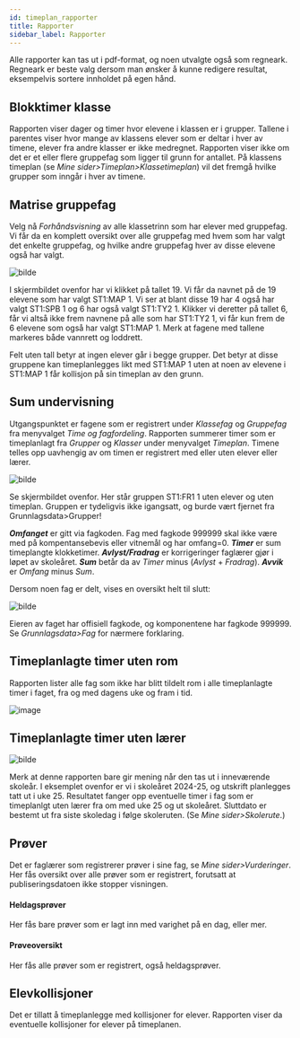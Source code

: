 ```yaml
---
id: timeplan_rapporter
title: Rapporter
sidebar_label: Rapporter
---
```

Alle rapporter kan tas ut i pdf-format, og noen utvalgte også som regneark. Regneark er beste valg dersom man ønsker å kunne redigere resultat, eksempelvis sortere innholdet på egen hånd.

## Blokktimer klasse
Rapporten viser dager og timer hvor elevene i klassen er i grupper. Tallene i parentes viser hvor mange av klassens elever som er deltar i hver av timene, elever fra andre klasser er ikke medregnet. Rapporten viser ikke om det er et eller flere gruppefag som ligger til grunn for antallet. 
På klassens timeplan (se _Mine sider>Timeplan>Klassetimeplan_) vil det fremgå hvilke grupper som inngår i hver av timene.

## Matrise gruppefag
Velg nå _Forhåndsvisning_ av alle klassetrinn som har elever med gruppefag. Vi får da en komplett oversikt over alle gruppefag med hvem som har valgt det enkelte gruppefag, og hvilke andre gruppefag hver av disse elevene også har valgt. 

![bilde](https://github.com/user-attachments/assets/fc4724ac-f048-4af3-9a59-c3de2ec433b6)

I skjermbildet ovenfor har vi klikket på tallet 19. Vi får da navnet på de 19 elevene som har valgt ST1:MAP 1. Vi ser at blant disse 19 har 4 også har valgt ST1:SPB 1 og 6 har også valgt ST1:TY2 1. Klikker vi deretter på tallet 6, får vi altså ikke frem navnene på alle som har ST1:TY2 1, vi får kun frem de 6 elevene som også har valgt ST1:MAP 1.
Merk at fagene med tallene markeres både vannrett og loddrett. 

Felt uten tall betyr at ingen elever går i begge grupper. Det betyr at disse gruppene kan timeplanlegges likt med ST1:MAP 1 uten at noen av elevene i ST1:MAP 1 får kollisjon på sin timeplan av den grunn.

## Sum undervisning

Utgangspunktet er fagene som er registrert under _Klassefag_ og _Gruppefag_ fra  menyvalget _Time og fagfordeling_.
Rapporten summerer timer som er timeplanlagt fra _Grupper_ og _Klasser_ under menyvalget _Timeplan_. Timene telles opp uavhengig av om timen er registrert med eller uten elever eller lærer. 

![bilde](https://github.com/BarmanHanssen/iskole/assets/80097133/ca2d7b33-21d1-4d72-a794-f4dbd0befcf3)


Se skjermbildet ovenfor. Her står gruppen ST1:FR1 1 uten elever og uten timeplan. Gruppen er tydeligvis ikke igangsatt, og burde vært fjernet fra Grunnlagsdata>Grupper!

**_Omfanget_** er gitt via fagkoden. Fag med fagkode 999999 skal ikke være med på kompentansebevis eller vitnemål og har omfang=0.
**_Timer_** er sum timeplangte klokketimer.
**_Avlyst/Fradrag_** er korrigeringer faglærer gjør i løpet av skoleåret. 
**_Sum_** betår da av  _Timer_ minus (_Avlyst_ + _Fradrag_).
**_Avvik_** er _Omfang_ minus _Sum_.

Dersom noen fag er delt, vises en oversikt helt til slutt:

![bilde](https://github.com/user-attachments/assets/ef6aef86-366f-496b-b772-c25d33dc08ee)

Eieren av faget har offisiell fagkode, og komponentene har fagkode 999999. Se _Grunnlagsdata>Fag_ for nærmere forklaring.

## Timeplanlagte timer uten rom
Rapporten lister alle fag som ikke har blitt tildelt rom i alle timeplanlagte timer i faget,  fra og med dagens uke og fram i tid. 

![image](https://github.com/BarmanHanssen/iskole/assets/80097133/c22ca718-f2a1-4d5e-a504-77b105b451ef)


## Timeplanlagte timer uten lærer
![bilde](https://github.com/user-attachments/assets/6b7a0be4-84ae-45e0-9702-2008717a853b)

Merk at denne rapporten bare gir mening når den tas ut i inneværende skoleår. I eksemplet ovenfor er vi i skoleåret 2024-25, og utskrift planlegges tatt ut i uke 25. Resultatet fanger opp eventuelle timer i fag som  er timeplanlgt uten lærer fra om med uke 25 og ut skoleåret. Sluttdato er bestemt ut fra siste skoledag i følge skoleruten. (Se _Mine sider>Skolerute_.)

## Prøver
Det er faglærer som registrerer prøver i sine fag, se _Mine sider>Vurderinger_. Her fås oversikt over alle prøver som er registrert, forutsatt at publiseringsdatoen ikke stopper visningen. 

#### Heldagsprøver
Her fås bare prøver som er lagt inn med varighet på en dag, eller mer.

#### Prøveoversikt
Her fås alle prøver som er registrert, også heldagsprøver.

## Elevkollisjoner
Det er tillatt å timeplanlegge med kollisjoner for elever. Rapporten viser da eventuelle kollisjoner for elever på timeplanen.
